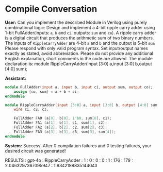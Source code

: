 # Compile Conversation

**User:**
Can you implement the described Module in Verilog using purely combinational logic:
Design and implement a 4-bit ripple carry adder using 1-bit FullAdder(inputs: `a`, `b` and `ci`. outputs: `sum` and `co`). A ripple carry adder is a digital circuit that produces the arithmetic sum of two binary numbers. The inputs of `RippleCarryAdder` are 4-bit `a` and `b` and the output is 5-bit `sum`
Please respond with only valid program syntax. Set input/output names exactly as stated, avoid abbreviation. Please do not provide any additional English explanation, short comments in the code are allowed.
The module declaration is: module RippleCarryAdder(input [3:0] a,input [3:0] b,output [4:0] sum);


**Assistant:**
```verilog
module FullAdder(input a, input b, input ci, output sum, output co);
    assign {co, sum} = a + b + ci;
endmodule

module RippleCarryAdder(input [3:0] a, input [3:0] b, output [4:0] sum);
    wire c1, c2, c3;

    FullAdder FA0 (a[0], b[0], 1'b0, sum[0], c1);
    FullAdder FA1 (a[1], b[1], c1, sum[1], c2);
    FullAdder FA2 (a[2], b[2], c2, sum[2], c3);
    FullAdder FA3 (a[3], b[3], c3, sum[3], sum[4]);
endmodule
```

**System:**
Success!
After 0 compilation failures and 0 testing failures, your desired circuit was generated!


RESULTS : gpt-4o : RippleCarryAdder : 1 : 0 : 0 : 0 : 1 : 176 : 179 : 2.0463297367095947 : 1.9342188835144043